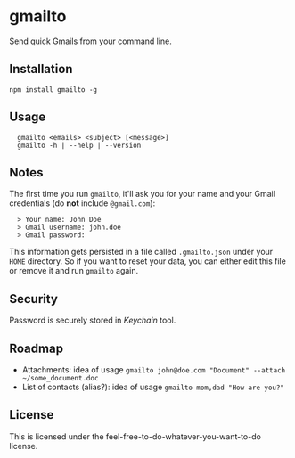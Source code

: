 # gmailto

Send quick Gmails from your command line.

## Installation
`npm install gmailto -g`

## Usage
```
  gmailto <emails> <subject> [<message>]
  gmailto -h | --help | --version
```

## Notes
The first time you run `gmailto`, it'll ask you for your name and your Gmail credentials (do **not** include `@gmail.com`):

```
  > Your name: John Doe
  > Gmail username: john.doe
  > Gmail password:
```
This information gets persisted in a file called `.gmailto.json` under your `HOME` directory. So if you want to reset your data, you can either edit this file or remove it and run `gmailto` again.

## Security

Password is securely stored in *Keychain* tool.

## Roadmap
- Attachments: idea of usage `gmailto john@doe.com "Document" --attach ~/some_document.doc`
- List of contacts (alias?): idea of usage `gmailto mom,dad "How are you?"`

## License
This is licensed under the feel-free-to-do-whatever-you-want-to-do license.